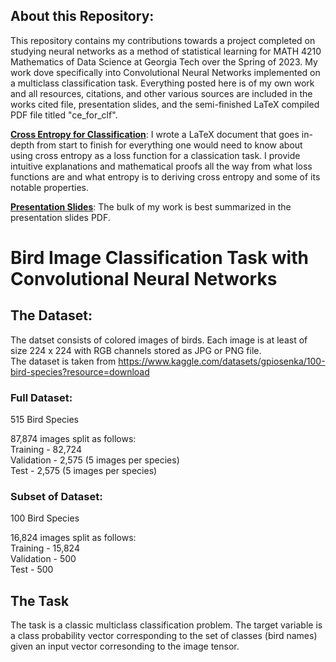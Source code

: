 ## About this Repository:
 This repository contains my contributions towards a project completed on studying neural networks as a method of statistical learning for MATH 4210 Mathematics of Data Science at Georgia Tech over the Spring of 2023. My work dove specifically into Convolutional Neural Networks implemented on a multiclass classification task. Everything posted here is of my own work and all resources, citations, and other various sources are included in the works cited file, presentation slides, and the semi-finished LaTeX compiled PDF file titled "ce_for_clf".

 **[Cross Entropy for Classification](https://github.com/abarton51/cnn-bird-clf/blob/main/notes/ce_for_clf.pdf)**: I wrote a LaTeX document that goes in-depth from start to finish for everything one would need to know about using cross entropy as a loss function for a classication task. I provide intuitive explanations and mathematical proofs all the way from what loss functions are and what entropy is to deriving cross entropy and some of its notable properties.

 **[Presentation Slides](https://github.com/abarton51/cnn-bird-clf/blob/main/presentation_slides_bird_image_clf.pdf)**: The bulk of my work is best summarized in the presentation slides PDF.

# Bird Image Classification Task with Convolutional Neural Networks

## The Dataset:
The datset consists of colored images of birds. Each image is at least of size 224 x 224 with RGB channels stored as JPG or PNG file.\
The dataset is taken from https://www.kaggle.com/datasets/gpiosenka/100-bird-species?resource=download

### Full Dataset:
515 Bird Species

87,874 images split as follows:\
  Training - 82,724\
  Validation - 2,575 (5 images per species)\
  Test - 2,575 (5 images per species)

### Subset of Dataset:
100 Bird Species

16,824 images split as follows:\
  Training - 15,824\
  Validation - 500\
  Test - 500

## The Task
The task is a classic multiclass classification problem. The target variable is a class probability vector corresponding to the set of classes (bird names) given an input vector corresonding to the image tensor.
